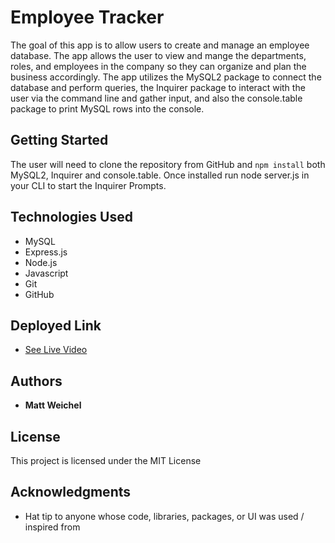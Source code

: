 # Employee Tracker

The goal of this app is to allow users to create and manage an employee database. The app allows the user to view and mange the departments, roles, and employees in the company so they can organize and plan the business accordingly. The app utilizes the MySQL2 package to connect the database and perform queries, the Inquirer package to interact with the user via the command line and gather input, and also the console.table package to print MySQL rows into the console. 

## Getting Started

The user will need to clone the repository from GitHub and `npm install` both MySQL2, Inquirer and console.table. Once installed run node server.js in your CLI to start the Inquirer Prompts.


## Technologies Used
- MySQL
- Express.js
- Node.js
- Javascript
- Git
- GitHub

## Deployed Link

* [See Live Video](https://watch.screencastify.com/v/PLVCdWC6mvyP4LHynjyH)


## Authors

* **Matt Weichel** 

## License

This project is licensed under the MIT License 

## Acknowledgments

* Hat tip to anyone whose code, libraries, packages, or UI was used  / inspired from

